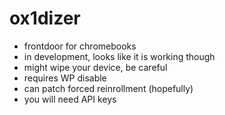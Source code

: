 # ox1dizer

- frontdoor for chromebooks
- in development, looks like it is working though
- might wipe your device, be careful
- requires WP disable
- can patch forced reinrollment (hopefully)
- you will need API keys
